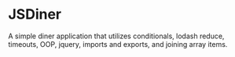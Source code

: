 # JSDiner

A simple diner application that utilizes conditionals, lodash reduce, timeouts, OOP, jquery, imports and exports, and joining array items.
